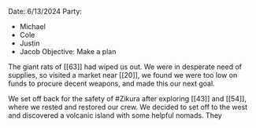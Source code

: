Date: 6/13/2024
Party:
- Michael
- Cole
- Justin
- Jacob
Objective: Make a plan

The giant rats of [[63]] had wiped us out. We were in desperate need of supplies, so visited a market near [[20]], we found we were too low on funds to procure decent weapons, and made this our next goal. 

We set off back for the safety of #Zikura after exploring [[43]] and [[54]], where we rested and restored our crew. We decided to set off to the west and discovered a volcanic island with some helpful nomads. They 
